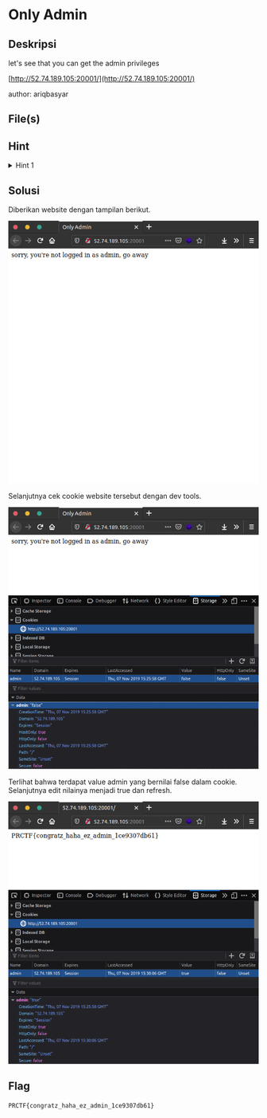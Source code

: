 # Only Admin

## Deskripsi

let's see that you can get the admin privileges

[http://52.74.189.105:20001/](http://52.74.189.105:20001/)

author: ariqbasyar

## File(s)

## Hint

<details> 
    <summary>Hint 1</summary>
    <p>cookie</p>
</details>

## Solusi

Diberikan website dengan tampilan berikut.

![admin1](img/admin1-1.png)

Selanjutnya cek cookie website tersebut dengan dev tools.

![admin1](img/admin1-2.png)

Terlihat bahwa terdapat value admin yang bernilai false dalam cookie.
Selanjutnya edit nilainya menjadi true dan refresh.

![admin1](img/admin1-3.png)

## Flag

`PRCTF{congratz_haha_ez_admin_1ce9307db61}`

